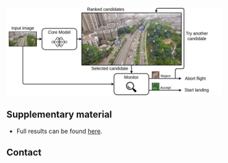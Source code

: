 ![Overview of the proposed approach](Images/overview_icra.png "Overview of the proposed approach")

## Supplementary material

* Full results can be found [here](https://github.com/jorisguerin/ANITI_UavEmergencyLanding/blob/gh-pages/Supplementary/full_results.csv).

## 
## Contact
